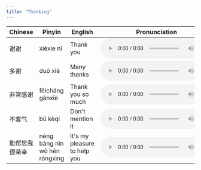 ```yaml
---
title: "Thanking"
---
```


 Chinese | Pīnyīn | English | Pronunciation
------------- | ------------- | ------------- | -------------
谢谢|xièxie nǐ|Thank you|<audio controls src="/assets/audio/thanking/thanking-01.wav" class="audio-control" />
多谢|duō xiè|Many thanks|<audio controls src="/assets/audio/thanking/thanking-02.wav" class="audio-control" />
非常感谢|fēicháng gǎnxiè|Thank you so much|<audio controls src="/assets/audio/thanking/thanking-03.wav" class="audio-control" />
不客气|bú kèqi|Don't mention it|<audio controls src="/assets/audio/thanking/thanking-04.wav" class="audio-control" />
能帮您我很荣幸|néng bāng nǐn wǒ hěn róngxìng|It's my pleasure to help you|<audio controls src="/assets/audio/thanking/thanking-05.wav" class="audio-control" />
